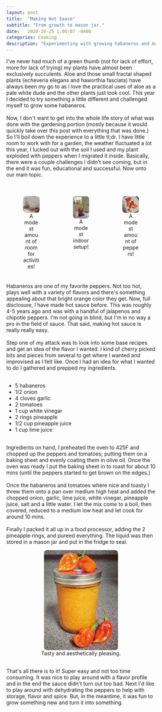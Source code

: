 ```yaml
---
layout: post
title:  "Making Hot Sauce"
subtitle: "From growth to mason jar."
date:   2020-10-25 1:00:07 -0400
categories: Cooking
description: "Experimenting with growing habaneros and making my own hot sauce."
---
```

<style>
* {
  box-sizing: border-box;
}

	.column {
  float: left;
  width: 33.33%;
  padding: 5px;
}

/* Clearfix (clear floats) */
.row::after {
  content: "";
  clear: both;
  display: table;
}

</style>
I've never had much of a green thumb (not for lack of effort, more for lack of trying) my plants have almost been exclusively succulents. Aloe and those small fractal shaped plants (echeveria elegans and haworthia fasciata) have always been my go to as I love the practical uses of aloe as a pale white dude and the other plants just look cool. This year I decided to try something a little different and challenged myself to grow some habaneros.
<br>
<br>
Now, I don't want to get into the whole life story of what was done with the gardening portion (mostly because it would quickly take over this post with everything that was done.) So I'll boil down the experience to a little tl;dr. I have little room to work with for a garden, the weather fluctuated a lot this year, I lucked out with the soil I used and my plant exploded with peppers when I migrated it inside. Basically, there were a couple challenges I didn't see coming, but in the end it was fun, educational and successful. Now onto our main topic.
<br>
<br>
<div class="row">
	<div class="column">
		<figure>
			<img src="/uploads/blog/garden.jpg" alt="A small garden with a couple plants." style="display: block;margin-left: auto;margin-right: auto;width: 200px;border-radius: 8px;">
			<figcaption style="text-align: center;">A modest amount of room for activities!</figcaption>
		</figure>
	</div>
	<div class="column">
		<figure>
			<img src="/uploads/blog/plant.jpg" alt="A pepper plant set up indoors." style="display: block;margin-left: auto;margin-right: auto;width: 200px;border-radius: 8px;">
			<figcaption style="text-align: center;">A modest indoor setup!</figcaption>
		</figure>
	</div>
	<div class="column">
		<figure>
			<img src="/uploads/blog/peppers.jpg" alt="A hand full of habaneros on a paper towel." style="display: block;margin-left: auto;margin-right: auto;width: 200px;border-radius: 8px;">
			<figcaption style="text-align: center;">A modest amount of peppers!</figcaption>
		</figure>
	</div>
</div>
<br>
Habaneros are one of my favorite peppers. Not too hot, plays well with a variety of flavors and there's something appealing about that bright orange color they get. Now, full disclosure, I have made hot sauce before. This was roughly 4-5 years ago and was with a handful of jalapenos and chipotle peppers. I'm not going in blind, but I'm in no way a pro in the field of sauce. That said, making hot sauce is really really easy.
<br>
<br>
Step one of my attack was to look into some base recipes and get an idea of the flavor I wanted. I kind of cherry picked bits and pieces from several to get where I wanted and improvised as I felt like. Once I had an idea for what I wanted to do I gathered and prepped my ingredients.
<br>
<br>
<ul>
	<li>5 habaneros</li>
	<li>1/2 onion</li>
	<li>4 cloves garlic</li>
	<li>2 tomatoes</li>
	<li>1 cup white vinegar</li>
	<li>2 rings pineapple</li>
	<li>1/2 cup pineapple juice</li>
	<li>1 cup lime juice</li>
</ul>
<br>
Ingredients on hand, I preheated the oven to 425F and chopped up the peppers and tomatoes; putting them on a baking sheet and evenly coating them in olive oil. Once the oven was ready I put the baking sheet in to roast for about 10 mins (until the peppers started to get brown on the edges.)
<br>
<br>
Once the habaneros and tomatoes where nice and toasty I threw them onto a pan over medium high heat and added the chopped onion, garlic, lime juice, white vinegar, pineapple juice, salt and a little water. I let the mix come to a boil, then covered, reduced to a medium low heat and let cook for around 10 mins.
<br>
<br>
Finally I packed it all up in a food processor, adding the 2 pineapple rings, and pureed everything. The liquid was then stored in a mason jar and put in the fridge to seal.
<br>
<figure>
	<img src="/uploads/blog/sauce.jpg" alt="A mason jar filled with hot sauce." style="display: block;margin-left: auto;margin-right: auto;width: 200px;border-radius: 8px;">
	<figcaption style="text-align: center;">Tasty and aesthetically pleasing.</figcaption>
</figure>
<br>
That's all there is to it! Super easy and not too time consuming. It was nice to play around with a flavor profile and in the end the sauce didn't turn out too bad. Next I'd like to play around with dehydrating the peppers to help with storage, flavor and spice. But, in the meantime, it was fun to grow something new and turn it into something.